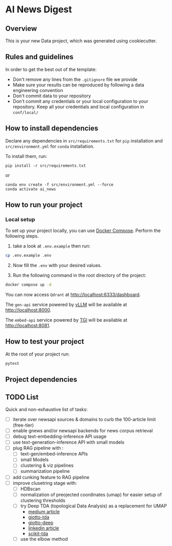 # AI News Digest

## Overview

This is your new Data project, which was generated using cookiecutter.

## Rules and guidelines

In order to get the best out of the template:

* Don't remove any lines from the `.gitignore` file we provide
* Make sure your results can be reproduced by following a data engineering convention
* Don't commit data to your repository
* Don't commit any credentials or your local configuration to your repository. Keep all your credentials and local configuration in `conf/local/`

## How to install dependencies

Declare any dependencies in `src/requirements.txt` for `pip` installation and `src/environment.yml` for `conda` installation.

To install them, run:

```
pip install -r src/requirements.txt
```

or

```console
conda env create -f src/environment.yml --force
conda activate ai_news
```

## How to run your project

### Local setup

To set up your project locally, you can use [Docker Compose](https://docs.docker.com/compose/).
Perform the following steps.

1. take a look at `.env.example` then run:

```bash
cp .env.example .env
```
2. Now fill the `.env` with your desired values.

3. Run the following command in the root directory of the project:

```bash
docker compose up -d
```
You can now access `Qdrant` at [http://localhost:6333/dashboard](http://localhost:6333/dashboard).

The `gen-api` service powered by [vLLM](https://docs.vllm.ai/en/latest/https://docs.vllm.ai/en/latest/) will be available at [http://localhost:8000](http://localhost:8000).

The `embed-api` service powered by [TGI](https://huggingface.co/docs/text-generation-inference/index) will be available at [http://localhost:8081](http://localhost:8081).

## How to test your project

At the root of your project run:
```bash
pytest
```

## Project dependencies


## TODO List
Quick and non-exhaustive list of tasks:
- [ ] iterate over newsapi sources & domains to curb the 100-article limit (free-tier)
- [ ] enable gnews and/or newsapi backends for news corpus retrieval
- [ ] debug text-embedding-inference API usage
- [ ] use text-generation-inference API with small models
- [ ] plug RAG pipeline with :
    - [ ] text-gen/embed-inference APIs
    - [ ] small Models
    - [ ] clustering & viz pipelines
    - [ ] summarization pipeline
- [ ] add cunking feature to RAG pipeline
- [ ] improve clusetring stage with:
    - [ ] HDBscan
    - [ ] normalization of preojected coordinates (umap) for easier setup of clustering thresholds
    - [ ] try Deep TDA (topological Data Analysis) as a replacement for UMAP
        - [medium article](https://medium.com/@juanc.olamendy/deep-tda-a-new-dimensionality-reduction-algorithm-2d04fa6ed2eb)
        - [giotto-tda](https://giotto-ai.github.io/gtda-docs/0.5.1/library.html)
        - [giotto-deep](https://github.com/giotto-ai/giotto-deep)
        - [linkedin article](https://www.linkedin.com/pulse/deep-tda-new-dimensionality-reduction-algorithm-olamendy-turruellas/)
        - [scikit-tda](https://scikit-tda.org/)
    - [ ] use the elbow method
